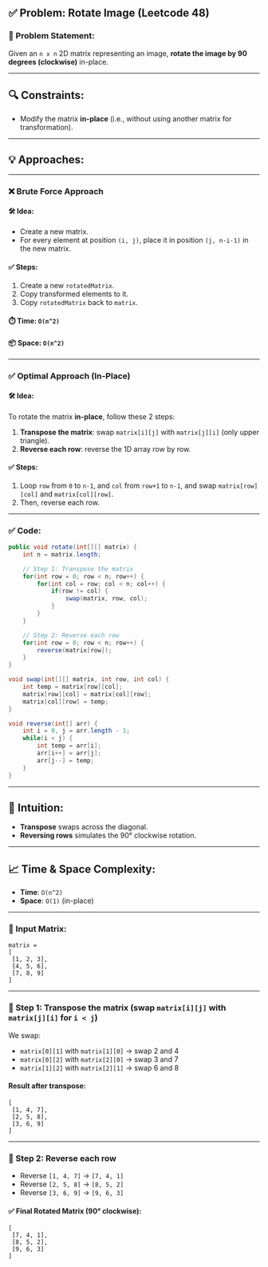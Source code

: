 ## ✅ Problem: Rotate Image (Leetcode 48)

### 🧠 Problem Statement:
Given an `n x n` 2D matrix representing an image, **rotate the image by 90 degrees (clockwise)** in-place.

---

## 🔍 Constraints:
- Modify the matrix **in-place** (i.e., without using another matrix for transformation).

---

## 💡 Approaches:

---

### ❌ Brute Force Approach

#### 🛠️ Idea:
- Create a new matrix.
- For every element at position `(i, j)`, place it in position `(j, n-i-1)` in the new matrix.

#### ✅ Steps:
1. Create a new `rotatedMatrix`.
2. Copy transformed elements to it.
3. Copy `rotatedMatrix` back to `matrix`.

#### ⏱️ Time: `O(n^2)`  
#### 📦 Space: `O(n^2)`

---

### ✅ Optimal Approach (In-Place)

#### 🛠️ Idea:
To rotate the matrix **in-place**, follow these 2 steps:
1. **Transpose the matrix**: swap `matrix[i][j]` with `matrix[j][i]` (only upper triangle).
2. **Reverse each row**: reverse the 1D array row by row.

#### ✅ Steps:
1. Loop `row` from `0` to `n-1`, and `col` from `row+1` to `n-1`, and swap `matrix[row][col]` and `matrix[col][row]`.
2. Then, reverse each row.

---

### ✅ Code:
```java
public void rotate(int[][] matrix) {
    int n = matrix.length;

    // Step 1: Transpose the matrix
    for(int row = 0; row < n; row++) {
        for(int col = row; col < n; col++) {
            if(row != col) {
                swap(matrix, row, col);
            }
        }
    }

    // Step 2: Reverse each row
    for(int row = 0; row < n; row++) {
        reverse(matrix[row]);
    }
}

void swap(int[][] matrix, int row, int col) {
    int temp = matrix[row][col];
    matrix[row][col] = matrix[col][row];
    matrix[col][row] = temp;
}

void reverse(int[] arr) {
    int i = 0, j = arr.length - 1;
    while(i < j) {
        int temp = arr[i];
        arr[i++] = arr[j];
        arr[j--] = temp;
    }
}
```

---

## 📌 Intuition:
- **Transpose** swaps across the diagonal.
- **Reversing rows** simulates the 90° clockwise rotation.

---

## 📈 Time & Space Complexity:
- **Time**: `O(n^2)`
- **Space**: `O(1)` (in-place)
---

### 🎯 Input Matrix:

```
matrix =
[
 [1, 2, 3],
 [4, 5, 6],
 [7, 8, 9]
]
```

---

### 🔁 Step 1: Transpose the matrix (swap `matrix[i][j]` with `matrix[j][i]` for `i < j`)

We swap:
- `matrix[0][1]` with `matrix[1][0]` → swap 2 and 4
- `matrix[0][2]` with `matrix[2][0]` → swap 3 and 7
- `matrix[1][2]` with `matrix[2][1]` → swap 6 and 8

#### Result after transpose:

```
[
 [1, 4, 7],
 [2, 5, 8],
 [3, 6, 9]
]
```

---

### 🔄 Step 2: Reverse each row

- Reverse `[1, 4, 7]` → `[7, 4, 1]`
- Reverse `[2, 5, 8]` → `[8, 5, 2]`
- Reverse `[3, 6, 9]` → `[9, 6, 3]`

#### ✅ Final Rotated Matrix (90° clockwise):

```
[
 [7, 4, 1],
 [8, 5, 2],
 [9, 6, 3]
]
```
